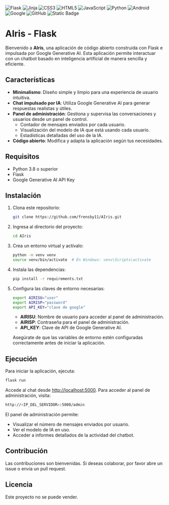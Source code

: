 ![Flask](https://img.shields.io/badge/flask-%23000.svg?style=for-the-badge&logo=flask&logoColor=white)
![Jinja](https://img.shields.io/badge/jinja-white.svg?style=for-the-badge&logo=jinja&logoColor=black)
![CSS3](https://img.shields.io/badge/css3-%231572B6.svg?style=for-the-badge&logo=css3&logoColor=white)
![HTML5](https://img.shields.io/badge/html5-%23E34F26.svg?style=for-the-badge&logo=html5&logoColor=white)
![JavaScript](https://img.shields.io/badge/javascript-%23323330.svg?style=for-the-badge&logo=javascript&logoColor=%23F7DF1E)
![Python](https://img.shields.io/badge/python-3670A0?style=for-the-badge&logo=python&logoColor=ffdd54)
![Android](https://img.shields.io/badge/Android-3DDC84?style=for-the-badge&logo=android&logoColor=white)
![Google](https://img.shields.io/badge/google-4285F4?style=for-the-badge&logo=google&logoColor=white)
![GitHub](https://img.shields.io/badge/github-%23121011.svg?style=for-the-badge&logo=github&logoColor=white)
![Static Badge](https://img.shields.io/badge/By_Charles_-blue)

# AIris - Flask

Bienvenido a **AIris**, una aplicación de código abierto construida con Flask e impulsada por Google Generative AI. Esta aplicación permite interactuar con un chatbot basado en inteligencia artificial de manera sencilla y eficiente.

## Características
- **Minimalismo**: Diseño simple y limpio para una experiencia de usuario intuitiva.
- **Chat impulsado por IA**: Utiliza Google Generative AI para generar respuestas realistas y útiles.
- **Panel de administración**: Gestiona y supervisa las conversaciones y usuarios desde un panel de control.
  - Contador de mensajes enviados por cada usuario.
  - Visualización del modelo de IA que está usando cada usuario.
  - Estadísticas detalladas del uso de la IA.
- **Código abierto**: Modifica y adapta la aplicación según tus necesidades.

## Requisitos
- Python 3.8 o superior
- Flask
- Google Generative AI API Key

## Instalación
1. Clona este repositorio:
   ```bash
   git clone https://github.com/frensby11/AIris.git
   ```
2. Ingresa al directorio del proyecto:
   ```bash
   cd AIris
   ```
3. Crea un entorno virtual y actívalo:
   ```bash
   python -m venv venv
   source venv/bin/activate  # En Windows: venv\Scripts\activate
   ```
4. Instala las dependencias:
   ```bash
   pip install -r requirements.txt
   ```
5. Configura las claves de entorno necesarias:
   ```bash
   export AIRISU="user"
   export AIRISP="password"
   export API_KEY="clave de google"
   ```
   - **AIRISU**: Nombre de usuario para acceder al panel de administración.
   - **AIRISP**: Contraseña para el panel de administración.
   - **API_KEY**: Clave de API de Google Generative AI.

   Asegúrate de que las variables de entorno estén configuradas correctamente antes de iniciar la aplicación.

## Ejecución
Para iniciar la aplicación, ejecuta:
```bash
flask run
```
Accede al chat desde [http://localhost:5000](http://localhost:5000).
Para acceder al panel de administración, visita:
```bash
http://<IP_DEL_SERVIDOR>:5000/admin
```
El panel de administración permite:
- Visualizar el número de mensajes enviados por usuario.
- Ver el modelo de IA en uso.
- Acceder a informes detallados de la actividad del chatbot.

## Contribución
Las contribuciones son bienvenidas. Si deseas colaborar, por favor abre un issue o envía un pull request.

## Licencia
Este proyecto no se puede vender.

